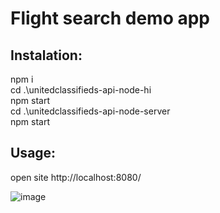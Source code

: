 # Flight search demo app

## Instalation:

npm i\
cd .\unitedclassifieds-api-node-hi\
npm start\
cd .\unitedclassifieds-api-node-server\
npm start


## Usage:
open site
http://localhost:8080/

![image](https://user-images.githubusercontent.com/57637978/233857632-2e5c8508-3420-42e4-925b-68d0ec13f696.png)


